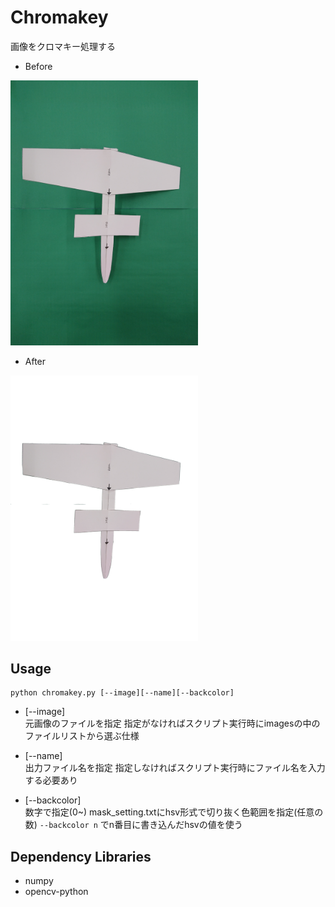 # Chromakey

画像をクロマキー処理する

* Before
<img width=300 src=https://github.com/Nomurad/chromakey/blob/master/images/DSC_0530.JPG>

* After
<img width=300 src=https://github.com/Nomurad/chromakey/blob/master/airplanes/_test.png>

## Usage
    python chromakey.py [--image][--name][--backcolor]

* [--image]  
    元画像のファイルを指定
    指定がなければスクリプト実行時にimagesの中のファイルリストから選ぶ仕様  

* [--name]  
    出力ファイル名を指定
    指定しなければスクリプト実行時にファイル名を入力する必要あり

* [--backcolor]  
    数字で指定(0~)
    mask_setting.txtにhsv形式で切り抜く色範囲を指定(任意の数)
    `--backcolor n` でn番目に書き込んだhsvの値を使う

## Dependency Libraries
* numpy
* opencv-python